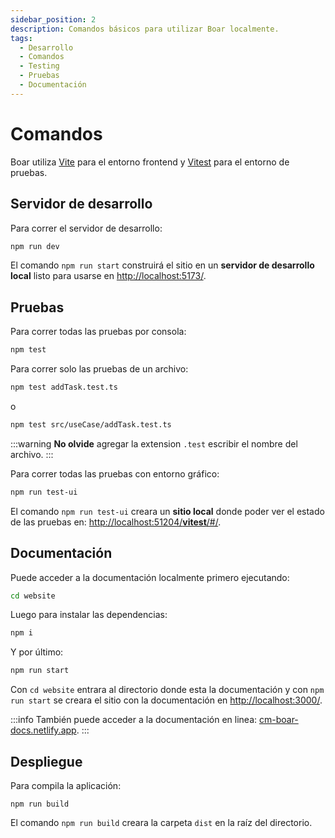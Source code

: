```yaml
---
sidebar_position: 2
description: Comandos básicos para utilizar Boar localmente.
tags:
  - Desarrollo
  - Comandos
  - Testing
  - Pruebas
  - Documentación
---
```


# Comandos

Boar utiliza [Vite](https://vitejs.dev/) para el entorno frontend y [Vitest](https://vitest.dev/guide/) para el entorno de pruebas.

## Servidor de desarrollo

Para correr el servidor de desarrollo:

```bash
npm run dev
```

El comando `npm run start` construirá el sitio en un **servidor de desarrollo local** listo para usarse en [http://localhost:5173/](http://localhost:5173/).

## Pruebas

Para correr todas las pruebas por consola: 

```bash
npm test
```

Para correr solo las pruebas de un archivo:

```bash
npm test addTask.test.ts
```
o
```bash
npm test src/useCase/addTask.test.ts
```

:::warning
**No olvide** agregar la extension `.test` escribir el nombre del archivo.
:::

Para correr todas las pruebas con entorno gráfico: 

```bash
npm run test-ui
```

El comando `npm run test-ui` creara un **sitio local** donde poder ver el estado de las pruebas en: [http://localhost:51204/__vitest__/#/](http://localhost:51204/__vitest__/#/).

## Documentación

Puede acceder a la documentación localmente primero ejecutando:

```bash
cd website
```
    
Luego para instalar las dependencias:

```bash
npm i
```

Y por último:
    
```bash
npm run start
```

Con `cd website` entrara al directorio donde esta la documentación y con `npm run start` se creara el sitio con la documentación en [http://localhost:3000/](http://localhost:3000/).

:::info
También puede acceder a la documentación en linea: [cm-boar-docs.netlify.app](https://cm-boar-docs.netlify.app/).
:::
## Despliegue

Para compila la aplicación:

```
npm run build
```

El comando `npm run build` creara la carpeta `dist` en la raíz del directorio.